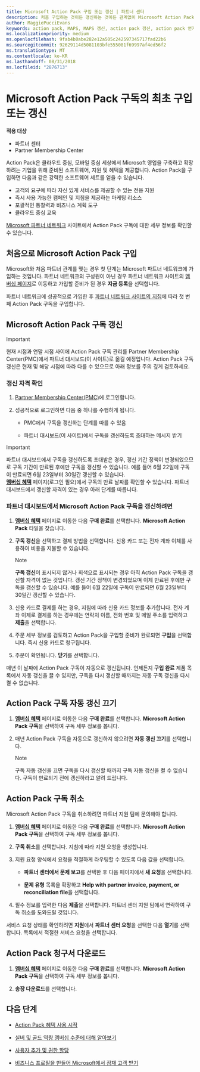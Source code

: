 ```yaml
---
title: Microsoft Action Pack 구입 또는 갱신 | 파트너 센터
description: 처음 구입하는 것이든 갱신하는 것이든 관계없이 Microsoft Action Pack을 얻는 방법에 대해 알아보세요.
author: MaggiePucciEvans
keywords: action pack, MAPS, MAPS 갱신, action pack 갱신, action pack 얻기
ms.localizationpriority: medium
ms.openlocfilehash: 9fab4b0abe282e12a505c242597345717fad22b6
ms.sourcegitcommit: 92629114d5081103bfe555081f69997af4ed56f2
ms.translationtype: MT
ms.contentlocale: ko-KR
ms.lasthandoff: 08/31/2018
ms.locfileid: "2876713"
---
```

# <a name="buy-for-the-first-time-or-renew-a-microsoft-action-pack-subscription"></a>Microsoft Action Pack 구독의 최초 구입 또는 갱신

**적용 대상**

-  파트너 센터
-  Partner Membership Center

Action Pack은 클라우드 중심, 모바일 중심 세상에서 Microsoft 영업을 구축하고 확장하려는 기업을 위해 준비된 소프트웨어, 지원 및 혜택을 제공합니다. Action Pack을 구입하면 다음과 같은 강력한 소프트웨어 세트를 얻을 수 있습니다. 

- 고객의 요구에 따라 자신 있게 서비스를 제공할 수 있는 전용 지원 
- 즉시 사용 가능한 캠페인 및 지침을 제공하는 마케팅 리소스 
- 포괄적인 통찰력과 비즈니스 계획 도구 
- 클라우드 중심 교육 

[Microsoft 파트너 네트워크](https://partner.microsoft.com/membership/internal-use-software#simple-tab-content-3) 사이트에서 Action Pack 구독에 대한 세부 정보를 확인할 수 있습니다.

## <a name="buy-microsoft-action-pack-for-the-first-time"></a>처음으로 Microsoft Action Pack 구입

Microsoft와 처음 파트너 관계를 맺는 경우 첫 단계는 Microsoft 파트너 네트워크에 가입하는 것입니다. 파트너 네트워크의 구성원이 아닌 경우 파트너 네트워크 사이트의 [멤버십 페이지](https://partner.microsoft.com/membership)로 이동하고 가입할 준비가 된 경우 **지금 등록**을 선택합니다. 

파트너 네트워크에 성공적으로 가입한 후 [파트너 네트워크 사이트의 지침](https://partner.microsoft.com/membership/action-pack)에 따라 첫 번째 Action Pack 구독을 구입합니다. 

## <a name="renew-a-microsoft-action-pack-subscription"></a>Microsoft Action Pack 구독 갱신

>[!IMPORTANT]
>현재 시점과 연말 시점 사이에 Action Pack 구독 관리를 Partner Membership Center(PMC)에서 파트너 대시보드(이 사이트)로 옮길 예정입니다. Action Pack 구독 갱신은 현재 및 해당 시점에 따라 다를 수 있으므로 아래 정보를 주의 깊게 검토하세요.  

### <a name="check-your-renewal-eligibility"></a>갱신 자격 확인

1. [Partner Membership Center(PMC)](https://partner.microsoft.com/_login?authType=OpenIdConnect)에 로그인합니다.

2. 성공적으로 로그인하면 다음 중 하나를 수행하게 됩니다.

    - PMC에서 구독을 갱신하는 단계를 따를 수 있음

    - 파트너 대시보드(이 사이트)에서 구독을 갱신하도록 초대하는 메시지 받기

>[!IMPORTANT]
>파트너 대시보드에서 구독을 갱신하도록 초대받은 경우, 갱신 기간 정책이 변경되었으므로 구독 기간이 만료된 후에만 구독을 갱신할 수 있습니다. 예를 들어 6월 22일에 구독이 만료되면 6월 23일부터 30일간 갱신할 수 있습니다.       
>[**멤버십 혜택**](https://partnercenter.microsoft.com/pcv/partnership/offers) 페이지(로그인 필요)에서 구독의 만료 날짜를 확인할 수 있습니다. 파트너 대시보드에서 갱신할 자격이 있는 경우 아래 단계를 따릅니다.  



### <a name="to-renew-a-microsoft-action-pack-subscription-in-the-partner-dashboard"></a>파트너 대시보드에서 Microsoft Action Pack 구독을 갱신하려면

1. [**멤버십 혜택**](https://partnercenter.microsoft.com/pcv/partnership/offers) 페이지로 이동한 다음 **구매 완료**를 선택합니다. **Microsoft Action Pack** 타일을 찾습니다.  

2. **구독 갱신**을 선택하고 결제 방법을 선택합니다. 신용 카드 또는 전자 계좌 이체를 사용하여 비용을 지불할 수 있습니다.

    >[!NOTE]
    >**구독 갱신**이 표시되지 않거나 회색으로 표시되는 경우 아직 Action Pack 구독을 갱신할 자격이 없는 것입니다. 갱신 기간 정책이 변경되었으며 이제 만료된 후에만 구독을 갱신할 수 있습니다. 예를 들어 6월 22일에 구독이 만료되면 6월 23일부터 30일간 갱신할 수 있습니다.  

3. 신용 카드로 결제를 하는 경우, 지침에 따라 신용 카드 정보를 추가합니다. 전자 계좌 이제로 결제를 하는 경우에는 연락처 이름, 전화 번호 및 메일 주소를 입력하고 **제출**을 선택합니다. 
     
4. 주문 세부 정보를 검토하고 Action Pack을 구입할 준비가 완료되면 **구입**을 선택합니다. 즉시 신용 카드로 청구됩니다.

5. 주문이 확인됩니다. **닫기**를 선택합니다.

매년 이 날짜에 Action Pack 구독이 자동으로 갱신됩니다. 언제든지 **구입 완료** 제품 목록에서 자동 갱신을 끌 수 있지만, 구독을 다시 갱신할 때까지는 자동 구독 갱신을 다시 켤 수 없습니다. 


## <a name="turn-off-automatic-action-pack-subscription-renewal"></a>Action Pack 구독 자동 갱신 끄기

1. [**멤버십 혜택**](https://partnercenter.microsoft.com/pcv/partnership/offers) 페이지로 이동한 다음 **구매 완료**를 선택합니다. **Microsoft Action Pack 구독**을 선택하여 구독 세부 정보를 봅니다. 

2. 매년 Action Pack 구독을 자동으로 갱신하지 않으려면 **자동 갱신 끄기**를 선택합니다. 

    >[!NOTE]
    >구독 자동 갱신을 끄면 구독을 다시 갱신할 때까지 구독 자동 갱신을 켤 수 없습니다. 구독이 만료되기 전에 갱신하라고 알려 드립니다.


## <a name="cancel-your-action-pack-subscription"></a>Action Pack 구독 취소

Microsoft Action Pack 구독을 취소하려면 파트너 지원 팀에 문의해야 합니다.

1. [**멤버십 혜택**](https://partnercenter.microsoft.com/pcv/partnership/offers) 페이지로 이동한 다음 **구매 완료**를 선택합니다. **Microsoft Action Pack 구독**을 선택하여 구독 세부 정보를 봅니다. 

3. **구독 취소**를 선택합니다. 지침에 따라 지원 요청을 생성합니다. 

4. 지원 요청 양식에서 요청을 적절하게 라우팅할 수 있도록 다음 값을 선택합니다.

    -  **파트너 센터에서 문제 보고**를 선택한 후 다음 페이지에서 **새 요청**을 선택합니다.

    -  **문제 유형** 목록을 확장하고 **Help with partner invoice, payment, or reconciliation file**을 선택합니다. 

5. 필수 정보를 입력한 다음 **제출**을 선택합니다. 파트너 센터 지원 팀에서 연락하여 구독 취소를 도와드릴 것입니다.

서비스 요청 상태를 확인하려면 **지원**에서 **파트너 센터 요청**을 선택한 다음 **열기**를 선택합니다. 목록에서 적절한 서비스 요청을 선택합니다.  

## <a name="download-your-action-pack-invoice"></a>Action Pack 청구서 다운로드

1. [**멤버십 혜택**](https://partnercenter.microsoft.com/pcv/partnership/offers) 페이지로 이동한 다음 **구매 완료**를 선택합니다. **Microsoft Action Pack 구독**을 선택하여 구독 세부 정보를 봅니다. 

3. **송장 다운로드**를 선택합니다.
 
## <a name="next-steps"></a>다음 단계

-   [Action Pack 혜택 사용 시작](manage-your-partner-network-benefits.md)

-   [실버 및 골드 역량 멤버십 수준에 대해 알아보기](https://partner.microsoft.com/membership/internal-use-software#simple-tab-content-2)

-   [사용자 추가 및 권한 할당](create-user-accounts-and-set-permissions.md)

-   [비즈니스 프로필을 만들어 Microsoft에서 잠재 고객 받기](create-a-marketing-profile.md)



